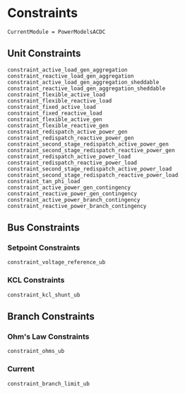 # Constraints

```@meta
CurrentModule = PowerModelsACDC
```

## Unit Constraints

```@docs
constraint_active_load_gen_aggregation
constraint_reactive_load_gen_aggregation
constraint_active_load_gen_aggregation_sheddable
constraint_reactive_load_gen_aggregation_sheddable
constraint_flexible_active_load
constraint_flexible_reactive_load
constraint_fixed_active_load
constraint_fixed_reactive_load
constraint_flexible_active_gen
constraint_flexible_reactive_gen
constraint_redispatch_active_power_gen
constraint_redispatch_reactive_power_gen
constraint_second_stage_redispatch_active_power_gen
constraint_second_stage_redispatch_reactive_power_gen
constraint_redispatch_active_power_load
constraint_redispatch_reactive_power_load
constraint_second_stage_redispatch_active_power_load
constraint_second_stage_redispatch_reactive_power_load
constraint_tan_phi_load
constraint_active_power_gen_contingency
constraint_reactive_power_gen_contingency
constraint_active_power_branch_contingency
constraint_reactive_power_branch_contingency
```

## Bus Constraints

### Setpoint Constraints

```@docs
constraint_voltage_reference_ub
```

### KCL Constraints

```@docs
constraint_kcl_shunt_ub
```

## Branch Constraints

### Ohm's Law Constraints

```@docs
constraint_ohms_ub
```

### Current

```@docs
constraint_branch_limit_ub
```
